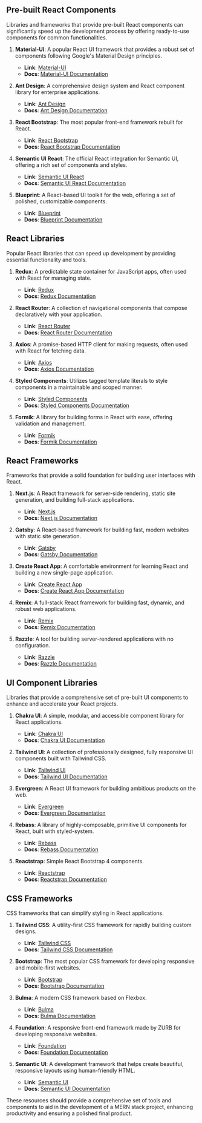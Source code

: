 ## Pre-built React Components
Libraries and frameworks that provide pre-built React components can significantly speed up the development process by offering ready-to-use components for common functionalities.

1. **Material-UI**: A popular React UI framework that provides a robust set of components following Google's Material Design principles.
   - **Link**: [Material-UI](https://material-ui.com/)
   - **Docs**: [Material-UI Documentation](https://material-ui.com/getting-started/installation/)

2. **Ant Design**: A comprehensive design system and React component library for enterprise applications.
   - **Link**: [Ant Design](https://ant.design/)
   - **Docs**: [Ant Design Documentation](https://ant.design/docs/react/introduce)

3. **React Bootstrap**: The most popular front-end framework rebuilt for React.
   - **Link**: [React Bootstrap](https://react-bootstrap.github.io/)
   - **Docs**: [React Bootstrap Documentation](https://react-bootstrap.github.io/getting-started/introduction)

4. **Semantic UI React**: The official React integration for Semantic UI, offering a rich set of components and styles.
   - **Link**: [Semantic UI React](https://react.semantic-ui.com/)
   - **Docs**: [Semantic UI React Documentation](https://react.semantic-ui.com/introduction)

5. **Blueprint**: A React-based UI toolkit for the web, offering a set of polished, customizable components.
   - **Link**: [Blueprint](https://blueprintjs.com/)
   - **Docs**: [Blueprint Documentation](https://blueprintjs.com/docs/)

## React Libraries
Popular React libraries that can speed up development by providing essential functionality and tools.

1. **Redux**: A predictable state container for JavaScript apps, often used with React for managing state.
   - **Link**: [Redux](https://redux.js.org/)
   - **Docs**: [Redux Documentation](https://redux.js.org/introduction/getting-started)

2. **React Router**: A collection of navigational components that compose declaratively with your application.
   - **Link**: [React Router](https://reactrouter.com/)
   - **Docs**: [React Router Documentation](https://reactrouter.com/web/guides/quick-start)

3. **Axios**: A promise-based HTTP client for making requests, often used with React for fetching data.
   - **Link**: [Axios](https://axios-http.com/)
   - **Docs**: [Axios Documentation](https://axios-http.com/docs/intro)

4. **Styled Components**: Utilizes tagged template literals to style components in a maintainable and scoped manner.
   - **Link**: [Styled Components](https://styled-components.com/)
   - **Docs**: [Styled Components Documentation](https://styled-components.com/docs)

5. **Formik**: A library for building forms in React with ease, offering validation and management.
   - **Link**: [Formik](https://formik.org/)
   - **Docs**: [Formik Documentation](https://formik.org/docs/overview)

## React Frameworks
Frameworks that provide a solid foundation for building user interfaces with React.

1. **Next.js**: A React framework for server-side rendering, static site generation, and building full-stack applications.
   - **Link**: [Next.js](https://nextjs.org/)
   - **Docs**: [Next.js Documentation](https://nextjs.org/docs)

2. **Gatsby**: A React-based framework for building fast, modern websites with static site generation.
   - **Link**: [Gatsby](https://www.gatsbyjs.com/)
   - **Docs**: [Gatsby Documentation](https://www.gatsbyjs.com/docs/)

3. **Create React App**: A comfortable environment for learning React and building a new single-page application.
   - **Link**: [Create React App](https://create-react-app.dev/)
   - **Docs**: [Create React App Documentation](https://create-react-app.dev/docs/getting-started)

4. **Remix**: A full-stack React framework for building fast, dynamic, and robust web applications.
   - **Link**: [Remix](https://remix.run/)
   - **Docs**: [Remix Documentation](https://remix.run/docs/en/v1)

5. **Razzle**: A tool for building server-rendered applications with no configuration.
   - **Link**: [Razzle](https://razzlejs.org/)
   - **Docs**: [Razzle Documentation](https://razzlejs.org/getting-started)

## UI Component Libraries
Libraries that provide a comprehensive set of pre-built UI components to enhance and accelerate your React projects.

1. **Chakra UI**: A simple, modular, and accessible component library for React applications.
   - **Link**: [Chakra UI](https://chakra-ui.com/)
   - **Docs**: [Chakra UI Documentation](https://chakra-ui.com/docs/getting-started)

2. **Tailwind UI**: A collection of professionally designed, fully responsive UI components built with Tailwind CSS.
   - **Link**: [Tailwind UI](https://tailwindui.com/)
   - **Docs**: [Tailwind UI Documentation](https://tailwindui.com/documentation)

3. **Evergreen**: A React UI framework for building ambitious products on the web.
   - **Link**: [Evergreen](https://evergreen.segment.com/)
   - **Docs**: [Evergreen Documentation](https://evergreen.segment.com/introduction/getting-started/)

4. **Rebass**: A library of highly-composable, primitive UI components for React, built with styled-system.
   - **Link**: [Rebass](https://rebassjs.org/)
   - **Docs**: [Rebass Documentation](https://rebassjs.org/getting-started)

5. **Reactstrap**: Simple React Bootstrap 4 components.
   - **Link**: [Reactstrap](https://reactstrap.github.io/)
   - **Docs**: [Reactstrap Documentation](https://reactstrap.github.io/components/alerts/)

## CSS Frameworks
CSS frameworks that can simplify styling in React applications.

1. **Tailwind CSS**: A utility-first CSS framework for rapidly building custom designs.
   - **Link**: [Tailwind CSS](https://tailwindcss.com/)
   - **Docs**: [Tailwind CSS Documentation](https://tailwindcss.com/docs)

2. **Bootstrap**: The most popular CSS framework for developing responsive and mobile-first websites.
   - **Link**: [Bootstrap](https://getbootstrap.com/)
   - **Docs**: [Bootstrap Documentation](https://getbootstrap.com/docs/5.1/getting-started/introduction/)

3. **Bulma**: A modern CSS framework based on Flexbox.
   - **Link**: [Bulma](https://bulma.io/)
   - **Docs**: [Bulma Documentation](https://bulma.io/documentation/)

4. **Foundation**: A responsive front-end framework made by ZURB for developing responsive websites.
   - **Link**: [Foundation](https://get.foundation/)
   - **Docs**: [Foundation Documentation](https://get.foundation/sites/docs/)

5. **Semantic UI**: A development framework that helps create beautiful, responsive layouts using human-friendly HTML.
   - **Link**: [Semantic UI](https://semantic-ui.com/)
   - **Docs**: [Semantic UI Documentation](https://semantic-ui.com/introduction/getting-started.html)

These resources should provide a comprehensive set of tools and components to aid in the development of a MERN stack project, enhancing productivity and ensuring a polished final product.